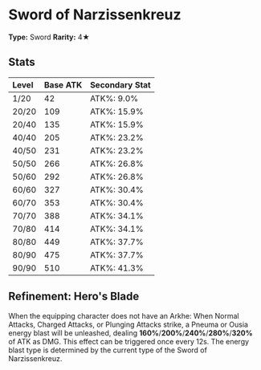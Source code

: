 # Sword of Narzissenkreuz

**Type:** Sword
**Rarity:** 4★

## Stats

| Level | Base ATK | Secondary Stat |
| :--- | :--- | :--- |
| 1/20 | 42 | ATK%: 9.0% |
| 20/20 | 109 | ATK%: 15.9% |
| 20/40 | 135 | ATK%: 15.9% |
| 40/40 | 205 | ATK%: 23.2% |
| 40/50 | 231 | ATK%: 23.2% |
| 50/50 | 266 | ATK%: 26.8% |
| 50/60 | 292 | ATK%: 26.8% |
| 60/60 | 327 | ATK%: 30.4% |
| 60/70 | 353 | ATK%: 30.4% |
| 70/70 | 388 | ATK%: 34.1% |
| 70/80 | 414 | ATK%: 34.1% |
| 80/80 | 449 | ATK%: 37.7% |
| 80/90 | 475 | ATK%: 37.7% |
| 90/90 | 510 | ATK%: 41.3% |

## Refinement: Hero's Blade

When the equipping character does not have an Arkhe: When Normal Attacks, Charged Attacks, or Plunging Attacks strike, a Pneuma or Ousia energy blast will be unleashed, dealing **160%**/**200%**/**240%**/**280%**/**320%** of ATK as DMG. This effect can be triggered once every 12s. The energy blast type is determined by the current type of the Sword of Narzissenkreuz.

